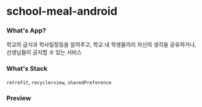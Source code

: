 # school-meal-android
### What's App?
학교의 급식과 학사일정등을 알려주고, 학교 내 학생들끼리 자신의 생각을 공유하거나, 선생님들이 공지할 수 있는 서비스
### What's Stack
`retrofit`, `recyclerview`, `sharedPreference`
### Preview
